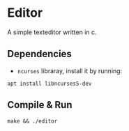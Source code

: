 # Editor
A simple texteditor written in c.

## Dependencies
- ```ncurses``` libraray, install it by running:
```
apt install libncurses5-dev
```

## Compile & Run
```
make && ./editor
```

